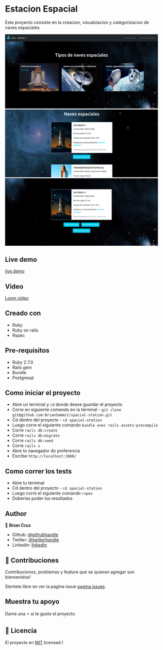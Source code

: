 # Estacion Espacial

Este proyecto consiste en la creacion, visualizacion y categorizacion de naves espaciales.

![screenshot](app/assets/images/s1.png)
![screenshot](app/assets/images/s2.png)
![screenshot](app/assets/images/s3.png)

## Live demo

[live demo](https://spacialstation.herokuapp.com/)

## Video

[Loom video](https://www.loom.com/share/cde6ff53ac5b4879838f462af8523dad)

## Creado con

- Ruby
- Ruby on rails
- Rspec

## Pre-requisitos

- Ruby 2.7.0
- Rails gem
- Bundle
- Postgresql

## Como iniciar el proyecto

- Abre un terminal y `cd` donde desee guardar el proyecto
- Corre en siguiente comando en la terminal - `git clone git@github.com:BrianSammit/spacial-station.git`
- Cd dentro del proyecto - `cd spacial-station`
- Luego corre el siguiente comando `bundle exec rails assets:precompile`
- Corre `rails db:create`
- Corre `rails db:migrate`
- Corre `rails db:seed`
- Corre `rails s`
- Abre to navegador do proferencia
- Escribe `http://localhost:3000/`


## Como correr los tests

- Abre tu terminal 
- Cd dentro del proyecto - `cd spacial-station` 
- Luego corre el siguiente comando `rspec`
- Doberias poder los resultados 

## Author

👤 **Brian Cruz**

- Github: [@githubhandle](https://github.com/BrianSammit)
- Twitter: [@twitterhandle](https://twitter.com/cruzsammit)
- Linkedin: [linkedin](https://www.linkedin.com/in/brian-sammit-cruz-rodriguez-5877551a8/)


## 🤝 Contribuciones

Contribucionos, problemas y feature que se quieran agregar son bienvenidos!

Sientete libre en ver la pagina issue [pagina issues](https://github.com/BrianSammit/spacial-station/issues).

## Muestra tu apoyo

Dame una ⭐️ si te gusto el proyecto


## 📝 Licencia

El proyecto en [MIT](lic.url) licensed.!
